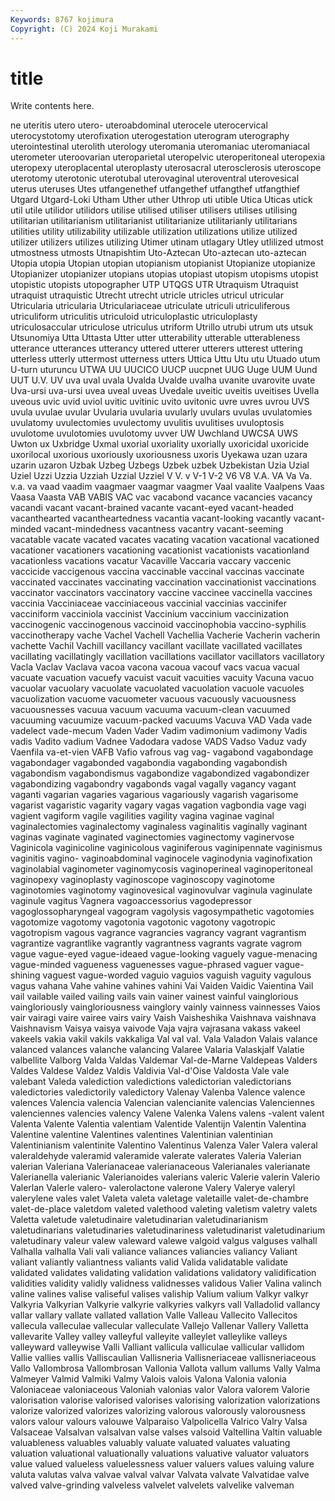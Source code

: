 ```yaml
---
Keywords: 8767 kojimura
Copyright: (C) 2024 Koji Murakami
---
```


# title

Write contents here.



ne uteritis utero utero- uteroabdominal
uterocele uterocervical uterocystotomy uterofixation uterogestation uterogram uterography uterointestinal uterolith uterology
uteromania uteromaniac uteromaniacal uterometer uteroovarian uteroparietal uteropelvic uteroperitoneal uteropexia uteropexy
uteroplacental uteroplasty uterosacral uterosclerosis uteroscope uterotomy uterotonic uterotubal uterovaginal uteroventral
uterovesical uterus uteruses Utes utfangenethef utfangethef utfangthef utfangthief Utgard Utgard-Loki
Utham Uther uther Uthrop uti utible Utica Uticas utick util
utile utilidor utilidors utilise utilised utiliser utilisers utilises utilising utilitarian
utilitarianism utilitarianist utilitarianize utilitarianly utilitarians utilities utility utilizability utilizable utilization
utilizations utilize utilized utilizer utilizers utilizes utilizing Utimer utinam utlagary
Utley utlilized utmost utmostness utmosts Utnapishtim Uto-Aztecan Uto-aztecan uto-aztecan Utopia
utopia Utopian utopian utopianism utopianist Utopianize utopianize Utopianizer utopianizer utopians
utopias utopiast utopism utopisms utopist utopistic utopists utopographer UTP UTQGS
UTR Utraquism Utraquist utraquist utraquistic Utrecht utrecht utricle utricles utricul
utricular Utricularia utricularia Utriculariaceae utriculate utriculi utriculiferous utriculiform utriculitis utriculoid
utriculoplastic utriculoplasty utriculosaccular utriculose utriculus utriform Utrillo utrubi utrum uts
utsuk Utsunomiya Utta Uttasta Utter utter utterability utterable utterableness utterance
utterances utterancy uttered utterer utterers utterest uttering utterless utterly uttermost
utterness utters Uttica Uttu Utu utu Utuado utum U-turn uturuncu
UTWA UU UUCICO UUCP uucpnet UUG Uuge UUM Uund UUT
U.V. UV uva uval uvala Uvalda Uvalde uvalha uvanite uvarovite
uvate Uva-ursi uva-ursi uvea uveal uveas Uvedale uveitic uveitis uveitises
Uvella uveous uvic uvid uviol uvitic uvitinic uvito uvitonic uvre
uvres uvrou UVS uvula uvulae uvular Uvularia uvularia uvularly uvulars
uvulas uvulatomies uvulatomy uvulectomies uvulectomy uvulitis uvulitises uvuloptosis uvulotome uvulotomies
uvulotomy uvver UW Uwchland UWCSA UWS Uwton ux Uxbridge Uxmal
uxorial uxoriality uxorially uxoricidal uxoricide uxorilocal uxorious uxoriously uxoriousness uxoris
Uyekawa uzan uzara uzarin uzaron Uzbak Uzbeg Uzbegs Uzbek uzbek
Uzbekistan Uzia Uzial Uziel Uzzi Uzzia Uzziah Uzzial Uzziel V
V. v V-1 V-2 V6 V8 V.A. VA Va Va.
v.a. va vaad vaadim vaagmaer vaagmar vaagmer Vaal vaalite Vaalpens
Vaas Vaasa Vaasta VAB VABIS VAC vac vacabond vacance vacancies
vacancy vacandi vacant vacant-brained vacante vacant-eyed vacant-headed vacanthearted vacantheartedness vacantia
vacant-looking vacantly vacant-minded vacant-mindedness vacantness vacantry vacant-seeming vacatable vacate vacated
vacates vacating vacation vacational vacationed vacationer vacationers vacationing vacationist vacationists
vacationland vacationless vacations vacatur Vacaville Vaccaria vaccary vaccenic vaccicide vaccigenous
vaccina vaccinable vaccinal vaccinas vaccinate vaccinated vaccinates vaccinating vaccination vaccinationist
vaccinations vaccinator vaccinators vaccinatory vaccine vaccinee vaccinella vaccines vaccinia Vacciniaceae
vacciniaceous vaccinial vaccinias vaccinifer vacciniform vacciniola vaccinist Vaccinium vaccinium vaccinization
vaccinogenic vaccinogenous vaccinoid vaccinophobia vaccino-syphilis vaccinotherapy vache Vachel Vachell Vachellia
Vacherie Vacherin vacherin vachette Vachil Vachill vacillancy vacillant vacillate vacillated
vacillates vacillating vacillatingly vacillation vacillations vacillator vacillators vacillatory Vacla Vaclav
Vaclava vacoa vacona vacoua vacouf vacs vacua vacual vacuate vacuation
vacuefy vacuist vacuit vacuities vacuity Vacuna vacuo vacuolar vacuolary vacuolate
vacuolated vacuolation vacuole vacuoles vacuolization vacuome vacuometer vacuous vacuously vacuousness
vacuousnesses vacuua vacuum vacuuma vacuum-clean vacuumed vacuuming vacuumize vacuum-packed vacuums
Vacuva VAD Vada vade vadelect vade-mecum Vaden Vader Vadim vadimonium
vadimony Vadis vadis Vadito vadium Vadnee Vadodara vadose VADS Vadso
Vaduz vady Vaenfila va-et-vien VAFB Vafio vafrous vag vag- vagabond
vagabondage vagabondager vagabonded vagabondia vagabonding vagabondish vagabondism vagabondismus vagabondize vagabondized
vagabondizer vagabondizing vagabondry vagabonds vagal vagally vagancy vagant vaganti vagarian
vagaries vagarious vagariously vagarish vagarisome vagarist vagaristic vagarity vagary vagas
vagation vagbondia vage vagi vagient vagiform vagile vagilities vagility vagina
vaginae vaginal vaginalectomies vaginalectomy vaginaless vaginalitis vaginally vaginant vaginas vaginate
vaginated vaginectomies vaginectomy vaginervose Vaginicola vaginicoline vaginicolous vaginiferous vaginipennate vaginismus
vaginitis vagino- vaginoabdominal vaginocele vaginodynia vaginofixation vaginolabial vaginometer vaginomycosis vaginoperineal
vaginoperitoneal vaginopexy vaginoplasty vaginoscope vaginoscopy vaginotome vaginotomies vaginotomy vaginovesical vaginovulvar
vaginula vaginulate vaginule vagitus Vagnera vagoaccessorius vagodepressor vagoglossopharyngeal vagogram vagolysis
vagosympathetic vagotomies vagotomize vagotomy vagotonia vagotonic vagotony vagotropic vagotropism vagous
vagrance vagrancies vagrancy vagrant vagrantism vagrantize vagrantlike vagrantly vagrantness vagrants
vagrate vagrom vague vague-eyed vague-ideaed vague-looking vaguely vague-menacing vague-minded vagueness
vaguenesses vague-phrased vaguer vague-shining vaguest vague-worded vaguio vaguios vaguish vaguity
vagulous vagus vahana Vahe vahine vahines vahini Vai Vaiden Vaidic
Vaientina Vail vail vailable vailed vailing vails vain vainer vainest
vainful vainglorious vaingloriously vaingloriousness vainglory vainly vainness vainnesses Vaios vair
vairagi vaire vairee vairs vairy Vaish Vaisheshika Vaishnava vaishnava Vaishnavism
Vaisya vaisya vaivode Vaja vajra vajrasana vakass vakeel vakeels vakia
vakil vakils vakkaliga Val val val. Vala Valadon Valais valance
valanced valances valanche valancing Valaree Valaria Valaskjalf Valatie valbellite Valborg
Valda Valdas Valdemar Val-de-Marne Valdepeas Valders Valdes Valdese Valdez Valdis
Valdivia Val-d'Oise Valdosta Vale vale valebant Valeda valediction valedictions valedictorian
valedictorians valedictories valedictorily valedictory Valenay Valenba Valence valence valences Valencia
valencia Valencian valencianite valencias Valenciennes valenciennes valencies valency Valene Valenka
Valens valens -valent valent Valenta Valente Valentia valentiam Valentide Valentijn
Valentin Valentina Valentine valentine Valentines valentines Valentinian valentinian Valentinianism valentinite
Valentino Valentinus Valenza Valer Valera valeral valeraldehyde valeramid valeramide valerate
valerates Valeria Valerian valerian Valeriana Valerianaceae valerianaceous Valerianales valerianate Valerianella
valerianic Valerianoides valerians valeric Valerie valerin Valerio Valerlan Valerle valero-
valerolactone valerone Valery Valerye valeryl valerylene vales valet Valeta valeta
valetage valetaille valet-de-chambre valet-de-place valetdom valeted valethood valeting valetism valetry
valets Valetta valetude valetudinaire valetudinarian valetudinarianism valetudinarians valetudinaries valetudinariness valetudinarist
valetudinarium valetudinary valeur valew valeward valewe valgoid valgus valguses valhall
Valhalla valhalla Vali vali valiance valiances valiancies valiancy Valiant valiant
valiantly valiantness valiants valid Valida validatable validate validated validates validating
validation validations validatory validification validities validity validly validness validnesses validous
Valier Valina valinch valine valines valise valiseful valises valiship Valium
valium Valkyr valkyr Valkyria Valkyrian Valkyrie valkyrie valkyries valkyrs vall
Valladolid vallancy vallar vallary vallate vallated vallation Valle Valleau Vallecito
Vallecitos vallecula valleculae vallecular valleculate Vallejo Vallenar Vallery Valletta vallevarite
Valley valley valleyful valleyite valleylet valleylike valleys valleyward valleywise Valli
Valliant vallicula valliculae vallicular vallidom Vallie vallies vallis Valliscaulian Vallisneria
Vallisneriaceae vallisneriaceous Vallo Vallombrosa Vallombrosan Vallonia Vallota vallum vallums Vally
Valma Valmeyer Valmid Valmiki Valmy Valois valois Valona Valonia valonia
Valoniaceae valoniaceous Valoniah valonias valor Valora valorem Valorie valorisation valorise
valorised valorises valorising valorization valorizations valorize valorized valorizes valorizing valorous
valorously valorousness valors valour valours valouwe Valparaiso Valpolicella Valrico Valry
Valsa Valsaceae Valsalvan valsalvan valse valses valsoid Valtellina Valtin valuable
valuableness valuables valuably valuate valuated valuates valuating valuation valuational valuationally
valuations valuative valuator valuators value valued valueless valuelessness valuer valuers
values valuing valure valuta valutas valva valvae valval valvar Valvata
valvate Valvatidae valve valved valve-grinding valveless valvelet valvelets valvelike valveman

